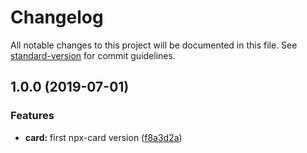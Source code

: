# Changelog

All notable changes to this project will be documented in this file. See [standard-version](https://github.com/conventional-changelog/standard-version) for commit guidelines.

## 1.0.0 (2019-07-01)


### Features

* **card:** first npx-card version ([f8a3d2a](https://github.com/greenchapter/card/commit/f8a3d2a))
